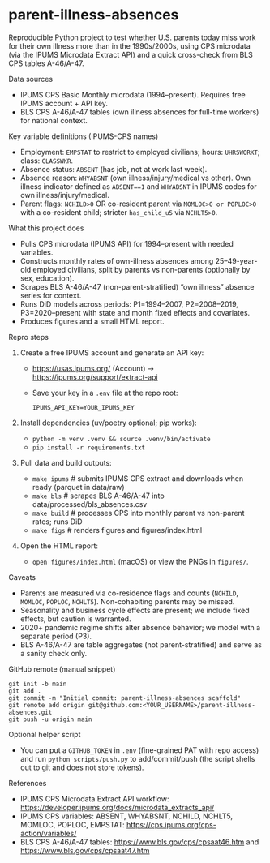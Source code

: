 # parent-illness-absences

Reproducible Python project to test whether U.S. parents today miss work for their own illness more than in the 1990s/2000s, using CPS microdata (via the IPUMS Microdata Extract API) and a quick cross-check from BLS CPS tables A-46/A-47.

Data sources
- IPUMS CPS Basic Monthly microdata (1994–present). Requires free IPUMS account + API key.
- BLS CPS A-46/A-47 tables (own illness absences for full-time workers) for national context.

Key variable definitions (IPUMS-CPS names)
- Employment: `EMPSTAT` to restrict to employed civilians; hours: `UHRSWORKT`; class: `CLASSWKR`.
- Absence status: `ABSENT` (has job, not at work last week).
- Absence reason: `WHYABSNT` (own illness/injury/medical vs other). Own illness indicator defined as `ABSENT==1` and `WHYABSNT` in IPUMS codes for own illness/injury/medical.
- Parent flags: `NCHILD>0` OR co-resident parent via `MOMLOC>0 or POPLOC>0` with a co-resident child; stricter `has_child_u5` via `NCHLT5>0`.

What this project does
- Pulls CPS microdata (IPUMS API) for 1994–present with needed variables.
- Constructs monthly rates of own-illness absences among 25–49-year-old employed civilians, split by parents vs non-parents (optionally by sex, education).
- Scrapes BLS A-46/A-47 (non-parent-stratified) “own illness” absence series for context.
- Runs DiD models across periods: P1=1994–2007, P2=2008–2019, P3=2020–present with state and month fixed effects and covariates.
- Produces figures and a small HTML report.

Repro steps
1) Create a free IPUMS account and generate an API key:
   - https://usas.ipums.org/ (Account) → https://ipums.org/support/extract-api
   - Save your key in a `.env` file at the repo root:
     
     ```.env
     IPUMS_API_KEY=YOUR_IPUMS_KEY
     ```

2) Install dependencies (uv/poetry optional; pip works):
   - `python -m venv .venv && source .venv/bin/activate`
   - `pip install -r requirements.txt`

3) Pull data and build outputs:
   - `make ipums`  # submits IPUMS CPS extract and downloads when ready (parquet in data/raw)
   - `make bls`    # scrapes BLS A-46/A-47 into data/processed/bls_absences.csv
   - `make build`  # processes CPS into monthly parent vs non-parent rates; runs DiD
   - `make figs`   # renders figures and figures/index.html

4) Open the HTML report:
   - `open figures/index.html` (macOS) or view the PNGs in `figures/`.

Caveats
- Parents are measured via co-residence flags and counts (`NCHILD`, `MOMLOC`, `POPLOC`, `NCHLT5`). Non-cohabiting parents may be missed.
- Seasonality and business cycle effects are present; we include fixed effects, but caution is warranted.
- 2020+ pandemic regime shifts alter absence behavior; we model with a separate period (P3).
- BLS A-46/A-47 are table aggregates (not parent-stratified) and serve as a sanity check only.

GitHub remote (manual snippet)
```
git init -b main
git add .
git commit -m "Initial commit: parent-illness-absences scaffold"
git remote add origin git@github.com:<YOUR_USERNAME>/parent-illness-absences.git
git push -u origin main
```

Optional helper script
- You can put a `GITHUB_TOKEN` in `.env` (fine-grained PAT with repo access) and run `python scripts/push.py` to add/commit/push (the script shells out to git and does not store tokens).

References
- IPUMS CPS Microdata Extract API workflow: https://developer.ipums.org/docs/microdata_extracts_api/
- IPUMS CPS variables: ABSENT, WHYABSNT, NCHILD, NCHLT5, MOMLOC, POPLOC, EMPSTAT: https://cps.ipums.org/cps-action/variables/
- BLS CPS A-46/A-47 tables: https://www.bls.gov/cps/cpsaat46.htm and https://www.bls.gov/cps/cpsaat47.htm
